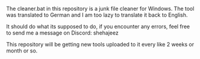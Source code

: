 The cleaner.bat in this repository is a junk file cleaner for Windows. The tool was translated to German and I am too lazy to translate it back to English.

It should do what its supposed to do, if you encounter any errors, feel free to send me a message on Discord: shehajeez

This repository will be getting new tools uploaded to it every like 2 weeks or month or so.
